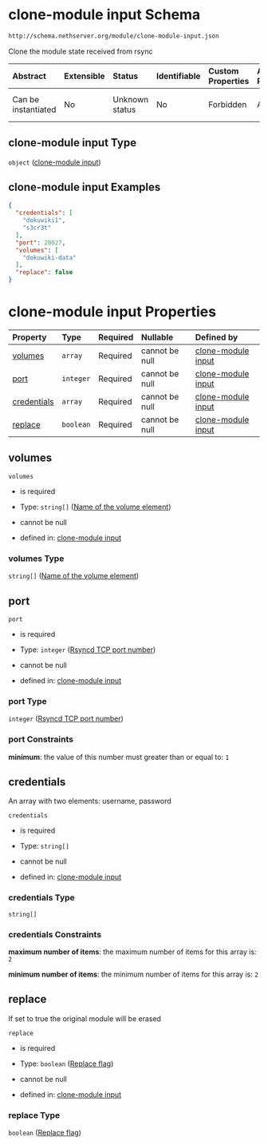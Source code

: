 # clone-module input Schema

```txt
http://schema.nethserver.org/module/clone-module-input.json
```

Clone the module state received from rsync

| Abstract            | Extensible | Status         | Identifiable | Custom Properties | Additional Properties | Access Restrictions | Defined In                                                                       |
| :------------------ | :--------- | :------------- | :----------- | :---------------- | :-------------------- | :------------------ | :------------------------------------------------------------------------------- |
| Can be instantiated | No         | Unknown status | No           | Forbidden         | Allowed               | none                | [clone-module-input.json](module/clone-module-input.json "open original schema") |

## clone-module input Type

`object` ([clone-module input](clone-module-input.md))

## clone-module input Examples

```json
{
  "credentials": [
    "dokuwiki1",
    "s3cr3t"
  ],
  "port": 20027,
  "volumes": [
    "dokuwiki-data"
  ],
  "replace": false
}
```

# clone-module input Properties

| Property                    | Type      | Required | Nullable       | Defined by                                                                                                                                                                                   |
| :-------------------------- | :-------- | :------- | :------------- | :------------------------------------------------------------------------------------------------------------------------------------------------------------------------------------------- |
| [volumes](#volumes)         | `array`   | Required | cannot be null | [clone-module input](clone-module-input-properties-initial-volume-set-where-the-module-state-is-stored.md "http://schema.nethserver.org/module/clone-module-input.json#/properties/volumes") |
| [port](#port)               | `integer` | Required | cannot be null | [clone-module input](clone-module-input-properties-rsyncd-tcp-port-number.md "http://schema.nethserver.org/module/clone-module-input.json#/properties/port")                                 |
| [credentials](#credentials) | `array`   | Required | cannot be null | [clone-module input](clone-module-input-properties-rsyncd-service-credentials.md "http://schema.nethserver.org/module/clone-module-input.json#/properties/credentials")                      |
| [replace](#replace)         | `boolean` | Required | cannot be null | [clone-module input](clone-module-input-properties-replace-flag.md "http://schema.nethserver.org/module/clone-module-input.json#/properties/replace")                                        |

## volumes



`volumes`

* is required

* Type: `string[]` ([Name of the volume element](clone-module-input-properties-initial-volume-set-where-the-module-state-is-stored-name-of-the-volume-element.md))

* cannot be null

* defined in: [clone-module input](clone-module-input-properties-initial-volume-set-where-the-module-state-is-stored.md "http://schema.nethserver.org/module/clone-module-input.json#/properties/volumes")

### volumes Type

`string[]` ([Name of the volume element](clone-module-input-properties-initial-volume-set-where-the-module-state-is-stored-name-of-the-volume-element.md))

## port



`port`

* is required

* Type: `integer` ([Rsyncd TCP port number](clone-module-input-properties-rsyncd-tcp-port-number.md))

* cannot be null

* defined in: [clone-module input](clone-module-input-properties-rsyncd-tcp-port-number.md "http://schema.nethserver.org/module/clone-module-input.json#/properties/port")

### port Type

`integer` ([Rsyncd TCP port number](clone-module-input-properties-rsyncd-tcp-port-number.md))

### port Constraints

**minimum**: the value of this number must greater than or equal to: `1`

## credentials

An array with two elements: username, password

`credentials`

* is required

* Type: `string[]`

* cannot be null

* defined in: [clone-module input](clone-module-input-properties-rsyncd-service-credentials.md "http://schema.nethserver.org/module/clone-module-input.json#/properties/credentials")

### credentials Type

`string[]`

### credentials Constraints

**maximum number of items**: the maximum number of items for this array is: `2`

**minimum number of items**: the minimum number of items for this array is: `2`

## replace

If set to true the original module will be erased

`replace`

* is required

* Type: `boolean` ([Replace flag](clone-module-input-properties-replace-flag.md))

* cannot be null

* defined in: [clone-module input](clone-module-input-properties-replace-flag.md "http://schema.nethserver.org/module/clone-module-input.json#/properties/replace")

### replace Type

`boolean` ([Replace flag](clone-module-input-properties-replace-flag.md))
